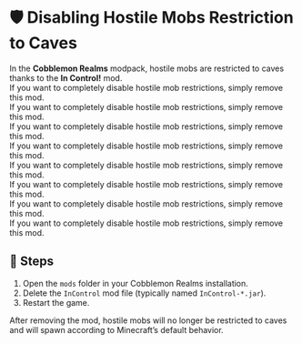 # 🛡️ Disabling Hostile Mobs Restriction to Caves

In the **Cobblemon Realms** modpack, hostile mobs are restricted to caves thanks to the **In Control!** mod.\
If you want to completely disable hostile mob restrictions, simply remove this mod.\
If you want to completely disable hostile mob restrictions, simply remove this mod.\
If you want to completely disable hostile mob restrictions, simply remove this mod.\
If you want to completely disable hostile mob restrictions, simply remove this mod.\
If you want to completely disable hostile mob restrictions, simply remove this mod.\
If you want to completely disable hostile mob restrictions, simply remove this mod.\
If you want to completely disable hostile mob restrictions, simply remove this mod.\
If you want to completely disable hostile mob restrictions, simply remove this mod.

## 🔧 Steps

1. Open the `mods` folder in your Cobblemon Realms installation.
2. Delete the `InControl` mod file (typically named `InControl-*.jar`).
3. Restart the game.

After removing the mod, hostile mobs will no longer be restricted to caves and will spawn according to Minecraft’s default behavior.
